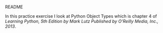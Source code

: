 
README

In this practice exercise I look at Python Object Types which is chapter 4 of *Learning Python, 5th Edition by Mark Lutz Published by O'Reilly Media, Inc., 2013*.


```python

```
